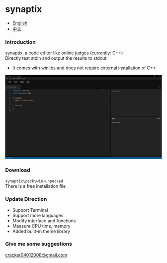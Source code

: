 # synaptix

- [English](README.md)
- [中文](README_zh.md)

### Introduction
synaptix, a code editor like online judges (currently: C++)\
Directly test stdin and output the results to stdout

- It comes with [winlibs](https://winlibs.com/) and does not require external installation of C++

![image](user_interface.png)

### Download
`synaptix\pack\win-unpacked`\
There is a free installation file


### Update Direction
* Support Terminal
* Support more languages
* Modify interface and functions
* Measure CPU time, memory
* Added built-in theme library


### Give me some suggestions
cracker04012008@gmail.com
